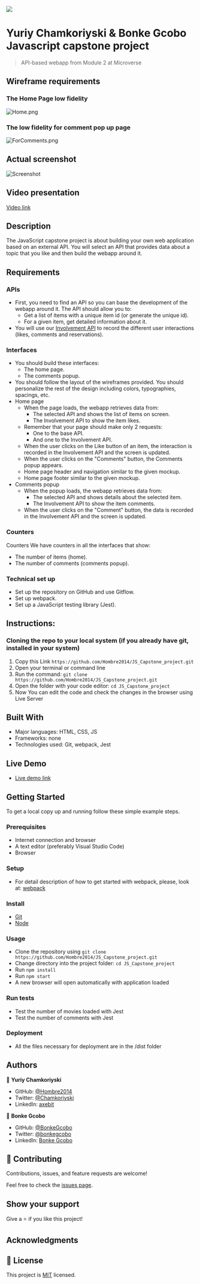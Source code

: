 ![](https://img.shields.io/badge/Microverse-blueviolet)

# Yuriy Chamkoriyski & Bonke Gcobo Javascript capstone project

> API-based webapp from Module 2 at Microverse

## Wireframe requirements

### The Home Page low fidelity
![Home.png](./Home.png)

### The low fidelity for comment pop up page
![ForComments.png](./ForComments.png)

## Actual screenshot
![Screenshot](./src/Screenshot.png)

## Video presentation
[Video link](https://youtu.be/QOhLsW7cuFU)

## Description
The JavaScript capstone project  is about building your own web application based on an external API. You will select an API that provides data about a topic that you like and then build the webapp around it.

## Requirements

### APIs
- First, you need to find an API so you can base the development of the webapp around it. The API should allow you to:
  - Get a list of items with a unique item id (or generate the unique id).
  - For a given item, get detailed information about it.
- You will use our [Involvement API](https://www.notion.so/Involvement-API-869e60b5ad104603aa6db59e08150270) to record the different user interactions (likes, comments and reservations).

### Interfaces
- You should build these interfaces:
  - The home page.
  - The comments popup.
- You should follow the layout of the wireframes provided. You should personalize the rest of the design including colors, typographies, spacings, etc.
- Home page
  - When the page loads, the webapp retrieves data from:
    - The selected API and shows the list of items on screen.
    - The Involvement API to show the item likes.
  - Remember that your page should make only 2 requests:
    - One to the base API.
    - And one to the Involvement API.
  - When the user clicks on the Like button of an item, the interaction is recorded in the Involvement API and the screen is updated.
  - When the user clicks on the "Comments" button, the Comments popup appears.
  - Home page header and navigation similar to the given mockup.
  - Home page footer similar to the given mockup.
- Comments popup
  - When the popup loads, the webapp retrieves data from:
    - The selected API and shows details about the selected item.
    - The Involvement API to show the item comments.
  - When the user clicks on the "Comment" button, the data is recorded in the Involvement API and the screen is updated.

### Counters
Counters We have counters in all the interfaces that show:
- The number of items (home).
- The number of comments (comments popup).

### Technical set up
- Set up the repository on GitHub and use Gitflow.
- Set up webpack.
- Set up a JavaScript testing library (Jest).

## Instructions:

 ### Cloning the repo to your local system (if you already have git, installed in your system)

 1) Copy this Link `https://github.com/Hombre2014/JS_Capstone_project.git`
 2) Open your terminal or command line
 3) Run the command: `git clone https://github.com/Hombre2014/JS_Capstone_project.git`
 4) Open the folder with your code editor: `cd JS_Capstone_project`
 5) Now You can edit the code and check the changes in the browser using Live Server

## Built With

- Major languages: HTML, CSS, JS
- Frameworks: none
- Technologies used: Git, webpack, Jest

## Live Demo

- [Live demo link](https://chamkoriyski.me/JS_Capstone_project/dist)

## Getting Started

To get a local copy up and running follow these simple example steps.

### Prerequisites

- Internet connection and browser
- A text editor (preferably Visual Studio Code)
- Browser

### Setup

- For detail description of how to get started with webpack, please, look at: [webpack](https://webpack.js.org/guides/getting-started/)

### Install

- [Git](https://git-scm.com/downloads)
- [Node](https://nodejs.org/en/download/)

### Usage

- Clone the repository using `git clone https://github.com/Hombre2014/JS_Capstone_project.git`
- Change directory into the project folder: `cd JS_Capstone_project`
- Run `npm install`
- Run `npm start`
- A new browser will open automatically with application loaded

### Run tests

- Test the number of movies loaded with Jest
- Test the number of comments with Jest

### Deployment

- All the files necessary for deployment are in the /dist folder

## Authors

👤 **Yuriy Chamkoriyski**

- GitHub: [@Hombre2014](https://github.com/Hombre2014)
- Twitter: [@Chamkoriyski](https://twitter.com/Chamkoriyski)
- LinkedIn: [axebit](https://linkedin.com/in/axebit)

👤 **Bonke Gcobo**

- GitHub: [@BonkeGcobo](https://github.com/BonkeGcobo)
- Twitter: [@bonkegcobo](https://twitter.com/bonkegcobo)
- LinkedIn: [Bonke Gcobo](https://www.linkedin.com/in/bonke-gcobo-28a763125/)

## 🤝 Contributing

Contributions, issues, and feature requests are welcome!

Feel free to check the [issues page](https://github.com/Hombre2014/JS_Capstone_project.git/issues).

## Show your support

Give a ⭐️ if you like this project!

## Acknowledgments


## 📝 License

This project is [MIT](./license.md) licensed.